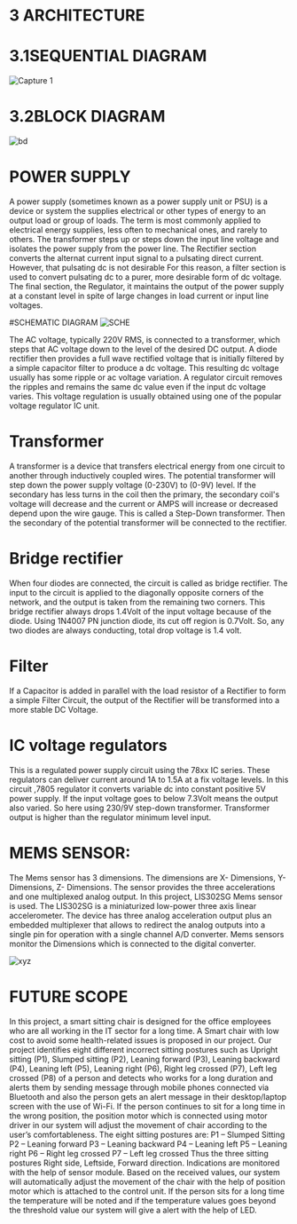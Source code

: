 # 3 ARCHITECTURE

# 3.1SEQUENTIAL DIAGRAM

![Capture 1](https://user-images.githubusercontent.com/98867749/156880611-2443c4ac-1ca2-4a19-b108-630b7566416c.PNG)

# 3.2BLOCK DIAGRAM

![bd](https://user-images.githubusercontent.com/98867749/156872349-262a875b-6a4f-4e8f-a454-b2f25c766cf9.PNG)

# POWER SUPPLY
A power supply (sometimes known as a power supply unit or PSU) is a device
or system the supplies electrical or other types of energy to an output load or group of
loads. The term is most commonly applied to electrical energy supplies, less often to
mechanical ones, and rarely to others. The transformer steps up or steps down the input line voltage and isolates the
power supply from the power line. The Rectifier section converts the alternat
current input signal to a pulsating direct current. However, that pulsating dc is not
desirable For this reason, a filter section is used to convert pulsating dc to a purer, more
desirable form of dc voltage. The final section, the Regulator, it maintains the output
of the power supply at a constant level in spite of large changes in load current or
input line voltages.

#SCHEMATIC DIAGRAM
![SCHE](https://user-images.githubusercontent.com/98867749/156880334-996ff646-225c-4baf-955d-eabe4f919bef.PNG)

The AC voltage, typically 220V RMS, is connected to a transformer, which
steps that AC voltage down to the level of the desired DC output. A diode rectifier then
provides a full wave rectified voltage that is initially filtered by a simple capacitor filter
to produce a dc voltage. This resulting dc voltage usually has some ripple or ac voltage
variation.
A regulator circuit removes the ripples and remains the same dc value even if
the input dc voltage varies. This voltage regulation is usually obtained using one of the
popular voltage regulator IC unit.

# Transformer
A transformer is a device that transfers electrical energy from one circuit to
another through inductively coupled wires. The potential transformer will step down
the power supply voltage (0-230V) to (0-9V) level. 
If the secondary has less turns in the coil then the primary, the secondary coil's
voltage will decrease and the current or AMPS will increase or decreased depend upon
the wire gauge.
This is called a Step-Down transformer. Then the secondary of the potential
transformer will be connected to the rectifier.

# Bridge rectifier
When four diodes are connected, the circuit is called as bridge rectifier. The
input to the circuit is applied to the diagonally opposite corners of the network, and the
output is taken from the remaining two corners. This bridge rectifier always drops
1.4Volt of the input voltage because of the diode. Using 1N4007 PN junction diode,
its cut off region is 0.7Volt. So, any two diodes are always conducting, total drop
voltage is 1.4 volt.

# Filter
If a Capacitor is added in parallel with the load resistor of a Rectifier to form a
simple Filter Circuit, the output of the Rectifier will be transformed into a more stable
DC Voltage.

# IC voltage regulators
This is a regulated power supply circuit using the 78xx IC series. These
regulators can deliver current around 1A to 1.5A at a fix voltage levels.
In this circuit ,7805 regulator it converts variable dc into constant positive 5V
power supply. If the input voltage goes to below 7.3Volt means the output also varied.
So here using 230/9V step-down transformer. Transformer output is higher than the
regulator minimum level input.

# MEMS SENSOR:

The Mems sensor has 3 dimensions. The dimensions are X- Dimensions, Y-
Dimensions, Z- Dimensions. The sensor provides the three accelerations and one
multiplexed analog output. In this project, LIS302SG Mems sensor is used.
The LIS302SG is a miniaturized low-power three axis linear accelerometer.
The device has three analog acceleration output plus an embedded multiplexer that
allows to redirect the analog outputs into a single pin for operation with a single
channel A/D converter. Mems sensors monitor the Dimensions which is connected to
the digital converter.

![xyz](https://user-images.githubusercontent.com/98867749/156880517-77071c7b-4d63-4017-a50d-8c8fe8244f40.PNG)

# FUTURE SCOPE
In this project, a smart sitting chair is designed for the office employees who
are all working in the IT sector for a long time. A Smart chair with low cost to avoid
some health-related issues is proposed in our project. Our project identifies eight
different incorrect sitting postures such as Upright sitting (P1), Slumped sitting (P2),
Leaning forward (P3), Leaning backward (P4), Leaning left (P5), Leaning right (P6),
Right leg crossed (P7), Left leg crossed (P8) of a person and detects who works for a
long duration and alerts them by sending message through mobile phones connected
via Bluetooth and also the person gets an alert message in their desktop/laptop screen
with the use of Wi-Fi. If the person continues to sit for a long time in the wrong
position, the position motor which is connected using motor driver in our system will
adjust the movement of chair according to the user’s comfortableness.
The eight sitting postures are:
 P1 – Slumped Sitting
 P2 – Leaning forward
 P3 – Leaning backward
 P4 – Leaning left
 P5 – Leaning right
 P6 – Right leg crossed
 P7 – Left leg crossed
 Thus the three sitting postures Right side, Leftside, Forward direction.
Indications are monitored with the help of sensor module. Based on the received
values, our system will automatically adjust the movement of the chair with the help
of position motor which is attached to the control unit. If the person sits for a long time
the temperature will be noted and if the temperature values goes beyond the threshold
value our system will give a alert with the help of LED.




